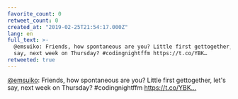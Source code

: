 ```yaml
---
favorite_count: 0
retweet_count: 0
created_at: "2019-02-25T21:54:17.000Z"
lang: en
full_text: >-
  @emsuiko: Friends, how spontaneous are you? Little first gettogether, let's
  say, next week on Thursday? #codingnightffm https://t.co/YBK…
retweeted: true
---
```


[@emsuiko](https://twitter.com/emsuiko): Friends, how spontaneous are you?
Little first gettogether, let's say, next week on Thursday? #codingnightffm
https://t.co/YBK…
